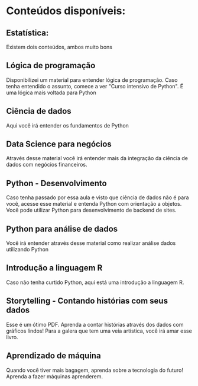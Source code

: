 # Conteúdos disponíveis:

## Estatística:

Existem dois conteúdos, ambos muito bons

## Lógica de programação

Disponibilizei um material para entender lógica de programação. Caso tenha entendido o assunto, comece a ver "Curso intensivo de Python". É uma lógica mais voltada para Python

## Ciência de dados

Aqui você irá entender os fundamentos de Python

## Data Science para negócios

Através desse material você irá entender mais da integração da ciência de dados com negócios financeiros.

## Python - Desenvolvimento 

Caso tenha passado por essa aula e visto que ciência de dados não é para você, acesse esse material e entenda Python com orientação a objetos. Você pode utilizar Python para desenvolvimento de backend de sites.

## Python para análise de dados

Você irá entender através desse material como realizar análise dados utilizando Python

## Introdução a linguagem R

Caso não tenha curtido Python, aqui está uma introdução a linguagem R.

## Storytelling - Contando histórias com seus dados

Esse é um ótimo PDF. Aprenda a contar histórias através dos dados com gráficos lindos! Para a galera que tem uma veia artística, você irá amar esse livro.

## Aprendizado de máquina 

Quando você tiver mais bagagem, aprenda sobre a tecnologia do futuro! Aprenda a fazer máquinas aprenderem.
